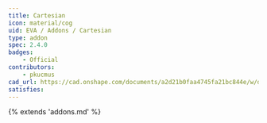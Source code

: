 ```yaml
---
title: Cartesian
icon: material/cog
uid: EVA / Addons / Cartesian
type: addon
spec: 2.4.0
badges:
    - Official
contributors: 
    - pkucmus
cad_url: https://cad.onshape.com/documents/a2d21b0faa4745fa21bc844e/w/d7f14dfeeee2e68fe2f1149b/e/e103c2329c3bb913617cd606
satisfies:
---
```


{% extends 'addons.md' %}
